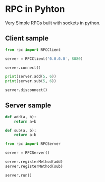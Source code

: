 # RPC in Pyhton

Very Simple RPCs built with sockets in python.

## Client sample

```python
from rpc import RPCClient

server = RPCClient('0.0.0.0', 8080)

server.connect()

print(server.add(5, 6))
print(server.sub(5, 6))

server.disconnect()
```

## Server sample

```python
def add(a, b):
    return a+b

def sub(a, b):
    return a-b

from rpc import RPCServer

server = RPCServer()

server.registerMethod(add)
server.registerMethod(sub)

server.run()
```
